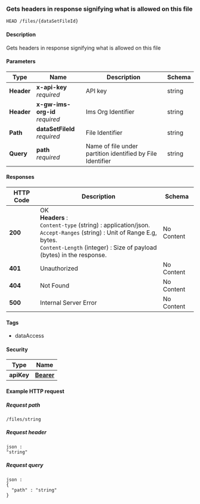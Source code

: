 
<a name="get-dataset-file-operation"></a>
### Gets headers in response signifying what is allowed on this file
```
HEAD /files/{dataSetFileId}
```


#### Description
Gets headers in response signifying what is allowed on this file


#### Parameters

|Type|Name|Description|Schema|
|---|---|---|---|
|**Header**|**x-api-key**  <br>*required*|API key|string|
|**Header**|**x-gw-ims-org-id**  <br>*required*|Ims Org Identifier|string|
|**Path**|**dataSetFileId**  <br>*required*|File Identifier|string|
|**Query**|**path**  <br>*required*|Name of file under partition identified by File Identifier|string|


#### Responses

|HTTP Code|Description|Schema|
|---|---|---|
|**200**|OK  <br>**Headers** :   <br>`Content-type` (string) : application/json.  <br>`Accept-Ranges` (string) : Unit of Range E.g, bytes.  <br>`Content-Length` (integer) : Size of payload (bytes) in the response.|No Content|
|**401**|Unauthorized|No Content|
|**404**|Not Found|No Content|
|**500**|Internal Server Error|No Content|


#### Tags

* dataAccess


#### Security

|Type|Name|
|---|---|
|**apiKey**|**[Bearer](security.md#bearer)**|


#### Example HTTP request

##### Request path
```
/files/string
```


##### Request header
```
json :
"string"
```


##### Request query
```
json :
{
  "path" : "string"
}
```



